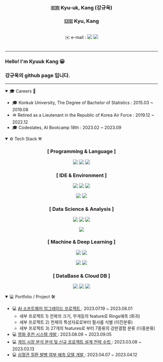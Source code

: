 
<div align=center>

###  🇰🇷 Kyu-uk, Kang (강규욱)
###  🇺🇸 Kyu, Kang
<br>
✉️ e-mail : 
<a href="mailto:sgerrard8@naver.com"><img src="https://img.shields.io/badge/Naver-03C75A?style=flat-square&logo=Naver&logoColor=white"/></a></a>
<a href="mailto:morae00.kk@gmail.com"><img src="https://img.shields.io/badge/Gmail-EA4335?style=flat-square&logo=Gmail&logoColor=white"/></a></a>
<br><br>
<!-- Tech blog : 
<a href="https://velog.io/@dankj1991"><img src="https://img.shields.io/badge/Tech blog-20C997?style=flat-square&logo=Velog&&logoColor=white"/></a> -->

</div>

---

### Hello! I'm Kyuuk Kang 😀
### 강규욱의 github page 입니다.


---

<details open>

<summary>🎓 Careers 🌱</summary>

- 🎓 Konkuk University, The Degree of Bachelor of Statistics : 2015.03 ~ 2019.08
- 🪖 Retired as a Lieutenant in the Republic of Korea Air Force : 2019.12 ~ 2022.12
- 🎓 Codestates, AI Bootcamp 18th : 2023.02 ~ 2023.09

</details>

<details open>

<summary>⚙️ Tech Stack ⚒️</summary>

<div align=center>
  
### [ Programming & Language ]

<img src="https://img.shields.io/badge/Python-3776AB?style=for-the-badge&logo=python&logoColor=white"></a>
<img src="https://img.shields.io/badge/r-4682B4?style=for-the-badge&logo=R&logoColor=white"></a>
<img src="https://img.shields.io/badge/sas-2E8B57?style=for-the-badge"/></a>


### [ IDE & Environment ]

<img src="https://img.shields.io/badge/Visual Studio Code-007ACC?style=for-the-badge&logo=Visual Studio Code&logoColor=white"></a>
<img src="https://img.shields.io/badge/Jupyter-F37626?style=for-the-badge&logo=Jupyter&logoColor=white"></a>
<img src="https://img.shields.io/badge/Google Colab-F9AB00?style=for-the-badge&logo=Google Colab&logoColor=white"></a>

<img src="https://img.shields.io/badge/Anaconda-44A833?style=for-the-badge&logo=Anaconda&logoColor=white"></a>
<img src="https://img.shields.io/badge/Docker-2496ED?style=for-the-badge&logo=Docker&logoColor=white"></a>

### [ Data Science & Analysis ]

<img src="https://img.shields.io/badge/NumPy-013243?style=for-the-badge&logo=NumPy&logoColor=white"/></a>
<img src="https://img.shields.io/badge/pandas-150458?style=for-the-badge&logo=pandas&logoColor=white"/></a>
<img src="https://img.shields.io/badge/SciPy-8CAAE6?style=for-the-badge&logo=SciPy&logoColor=white"></a>

<img src="https://img.shields.io/badge/Plotly-3F4F75?style=for-the-badge&logo=Plotly&logoColor=white"></a>

### [ Machine & Deep Learning ]

<img src="https://img.shields.io/badge/scikit learn-F7931E?style=for-the-badge&logo=scikit learn&logoColor=white"/></a>
<img src="https://img.shields.io/badge/RECBole-09A3D5?style=for-the-badge"/></a>

<img src="https://img.shields.io/badge/TensorFlow-FF6F00?style=for-the-badge&logo=TensorFlow&logoColor=white"/></a>
<img src="https://img.shields.io/badge/Keras-D00000?style=for-the-badge&logo=Keras&logoColor=white"/></a>

### [ DataBase & Cloud DB ]

<img src="https://img.shields.io/badge/SQLite-003B57?style=for-the-badge&logo=SQLite&logoColor=white"></a>
<img src="https://img.shields.io/badge/PostgreSQL-4169E1?style=for-the-badge&logo=PostgreSQL&logoColor=white"></a>
<img src="https://img.shields.io/badge/MongoDB-47A248?style=for-the-badge&logo=MongoDB&logoColor=white"></a>

</div>

</details>

<details open>

<summary> 💻 Portfolio / Project 🛠️ </summary>

- 💻   <a href="https://github.com/morae00/AIB_TP1">AI 소프트웨어 업그레이드 프로젝트 </a> : 2023.07.19 ~ 2023.08.01
  <br>
  - 세부 프로젝트 1) 전복의 크기, 무게등의 feature로 Rings예측 (회귀)
  - 세부 프로젝트 2) 천체의 특성자료로부터 펄사를 식별 (이진분류)
  - 세부 프로젝트 3) 27개의 features로 부터 7종류의 강판결함 분류 (다중분류)
- 💻   <a href="https://github.com/morae00/AIB18Section7PJT_AICINE">영화 추천 시스템 개발 </a> : 2023.08.09 ~ 2023.09.05
- 💻   <a href="https://github.com/morae00/AIBproject1"> 게임 시장 분석 분석 및 신규 프로젝트 설계 전략 수립 </a> : 2023.03.08 ~ 2023.03.13
- 💻   <a href="https://github.com/morae00/AIBproject2"> 심혈관 질환 발병 여부 예측 모델 개발 </a> : 2023.04.07 ~ 2023.04.12

</details>

